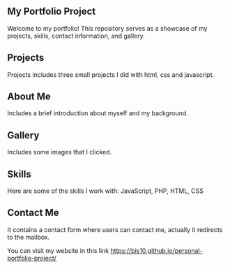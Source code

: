 ## My Portfolio Project
Welcome to my portfolio! This repository serves as a showcase of my projects, skills, contact information, and gallery.

## Projects
Projects includes three small projects I did with html, css and javascript.

## About Me
Includes a brief introduction about myself and my background.

## Gallery
Includes some images that I clicked.

## Skills
Here are some of the skills I work with:
JavaScript, PHP, HTML, CSS

## Contact Me
It contains a contact form where users can contact me, actually it redirects to the mailbox.

You can visit my website in this link https://bis10.github.io/personal-portfolio-project/
